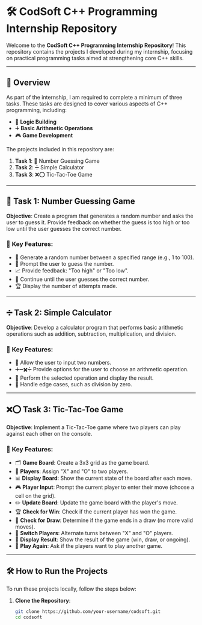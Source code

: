# 🛠️ **CodSoft C++ Programming Internship Repository**

Welcome to the **CodSoft C++ Programming Internship Repository**! This repository contains the projects I developed during my internship, focusing on practical programming tasks aimed at strengthening core C++ skills.

---

## 📜 **Overview**

As part of the internship, I am required to complete a minimum of three tasks. These tasks are designed to cover various aspects of C++ programming, including:

- 🧠 **Logic Building**
- ➕ **Basic Arithmetic Operations**
- 🎮 **Game Development**

The projects included in this repository are:

1. **Task 1**: 🎯 Number Guessing Game
2. **Task 2**: ➗ Simple Calculator
3. **Task 3**: ❌⭕ Tic-Tac-Toe Game

---

## 🎯 **Task 1: Number Guessing Game**

**Objective**: Create a program that generates a random number and asks the user to guess it. Provide feedback on whether the guess is too high or too low until the user guesses the correct number.

### 🔑 **Key Features:**
- 🎲 Generate a random number between a specified range (e.g., 1 to 100).
- 📝 Prompt the user to guess the number.
- 📈 Provide feedback: "Too high" or "Too low".
- 🔄 Continue until the user guesses the correct number.
- 🏆 Display the number of attempts made.

---

## ➗ **Task 2: Simple Calculator**

**Objective**: Develop a calculator program that performs basic arithmetic operations such as addition, subtraction, multiplication, and division.

### 🔑 **Key Features:**
- 🔢 Allow the user to input two numbers.
- ➕➖✖️➗ Provide options for the user to choose an arithmetic operation.
- 🧮 Perform the selected operation and display the result.
- 🚫 Handle edge cases, such as division by zero.

---

## ❌⭕ **Task 3: Tic-Tac-Toe Game**

**Objective**: Implement a Tic-Tac-Toe game where two players can play against each other on the console.

### 🔑 **Key Features:**
- 🗂️ **Game Board**: Create a 3x3 grid as the game board.
- 👥 **Players**: Assign "X" and "O" to two players.
- 📊 **Display Board**: Show the current state of the board after each move.
- 🎮 **Player Input**: Prompt the current player to enter their move (choose a cell on the grid).
- ✏️ **Update Board**: Update the game board with the player's move.
- 🏆 **Check for Win**: Check if the current player has won the game.
- 🤝 **Check for Draw**: Determine if the game ends in a draw (no more valid moves).
- 🔄 **Switch Players**: Alternate turns between "X" and "O" players.
- 🏁 **Display Result**: Show the result of the game (win, draw, or ongoing).
- 🔁 **Play Again**: Ask if the players want to play another game.

---

## 🛠️ **How to Run the Projects**

To run these projects locally, follow the steps below:

1. **Clone the Repository**:
   ```bash
   git clone https://github.com/your-username/codsoft.git
   cd codsoft
